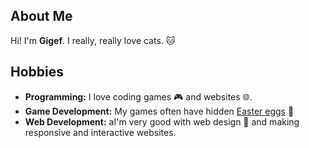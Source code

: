 ## About Me
Hi! I'm **Gigef**. I really, really love cats. 🐱
## Hobbies
- **Programming:** I love coding games 🎮 and websites 🌐.
- **Game Development:** My games often have hidden [Easter eggs](https://www.youtube.com/watch?v=y0sF5xhGreA) 🥚
- **Web Development:** aI'm very good with web design 🎨 and making responsive and interactive websites.

